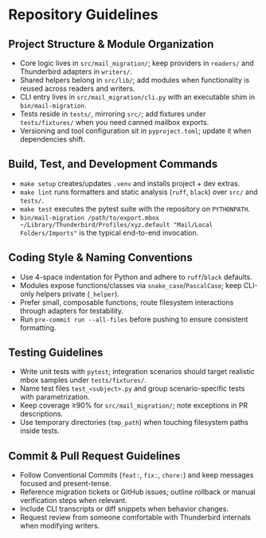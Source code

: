 # Repository Guidelines

## Project Structure & Module Organization
- Core logic lives in `src/mail_migration/`; keep providers in `readers/` and Thunderbird adapters in `writers/`.
- Shared helpers belong in `src/lib/`; add modules when functionality is reused across readers and writers.
- CLI entry lives in `src/mail_migration/cli.py` with an executable shim in `bin/mail-migration`.
- Tests reside in `tests/`, mirroring `src/`; add fixtures under `tests/fixtures/` when you need canned mailbox exports.
- Versioning and tool configuration sit in `pyproject.toml`; update it when dependencies shift.

## Build, Test, and Development Commands
- `make setup` creates/updates `.venv` and installs project + dev extras.
- `make lint` runs formatters and static analysis (`ruff`, `black`) over `src/` and `tests/`.
- `make test` executes the pytest suite with the repository on `PYTHONPATH`.
- `bin/mail-migration /path/to/export.mbox ~/Library/Thunderbird/Profiles/xyz.default "Mail/Local Folders/Imports"` is the typical end-to-end invocation.

## Coding Style & Naming Conventions
- Use 4-space indentation for Python and adhere to `ruff`/`black` defaults.
- Modules expose functions/classes via `snake_case`/`PascalCase`; keep CLI-only helpers private (`_helper`).
- Prefer small, composable functions; route filesystem interactions through adapters for testability.
- Run `pre-commit run --all-files` before pushing to ensure consistent formatting.

## Testing Guidelines
- Write unit tests with `pytest`; integration scenarios should target realistic mbox samples under `tests/fixtures/`.
- Name test files `test_<subject>.py` and group scenario-specific tests with parametrization.
- Keep coverage ≥90% for `src/mail_migration/`; note exceptions in PR descriptions.
- Use temporary directories (`tmp_path`) when touching filesystem paths inside tests.

## Commit & Pull Request Guidelines
- Follow Conventional Commits (`feat:`, `fix:`, `chore:`) and keep messages focused and present-tense.
- Reference migration tickets or GitHub issues; outline rollback or manual verification steps when relevant.
- Include CLI transcripts or diff snippets when behavior changes.
- Request review from someone comfortable with Thunderbird internals when modifying writers.
